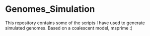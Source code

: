 # Genomes_Simulation
This repository contains some of the scripts I have used to generate simulated genomes. Based on a coalescent model, msprime :)
